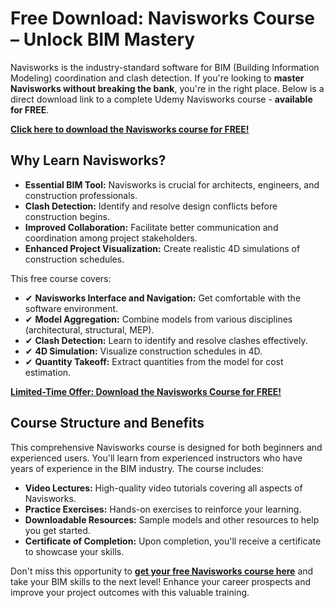 # Free Download: Navisworks Course – Unlock BIM Mastery

Navisworks is the industry-standard software for BIM (Building Information Modeling) coordination and clash detection. If you're looking to **master Navisworks without breaking the bank**, you're in the right place. Below is a direct download link to a complete Udemy Navisworks course - **available for FREE**.

[**Click here to download the Navisworks course for FREE!**](https://udemywork.com/navisworks-course)

## Why Learn Navisworks?

*   **Essential BIM Tool:** Navisworks is crucial for architects, engineers, and construction professionals.
*   **Clash Detection:** Identify and resolve design conflicts before construction begins.
*   **Improved Collaboration:** Facilitate better communication and coordination among project stakeholders.
*   **Enhanced Project Visualization:** Create realistic 4D simulations of construction schedules.

This free course covers:

*   ✔ **Navisworks Interface and Navigation:** Get comfortable with the software environment.
*   ✔ **Model Aggregation:** Combine models from various disciplines (architectural, structural, MEP).
*   ✔ **Clash Detection:** Learn to identify and resolve clashes effectively.
*   ✔ **4D Simulation:** Visualize construction schedules in 4D.
*   ✔ **Quantity Takeoff:** Extract quantities from the model for cost estimation.

[**Limited-Time Offer: Download the Navisworks Course for FREE!**](https://udemywork.com/navisworks-course)

## Course Structure and Benefits

This comprehensive Navisworks course is designed for both beginners and experienced users. You'll learn from experienced instructors who have years of experience in the BIM industry. The course includes:

*   **Video Lectures:** High-quality video tutorials covering all aspects of Navisworks.
*   **Practice Exercises:** Hands-on exercises to reinforce your learning.
*   **Downloadable Resources:** Sample models and other resources to help you get started.
*   **Certificate of Completion:** Upon completion, you'll receive a certificate to showcase your skills.

Don't miss this opportunity to **[get your free Navisworks course here](https://udemywork.com/navisworks-course)** and take your BIM skills to the next level! Enhance your career prospects and improve your project outcomes with this valuable training.
